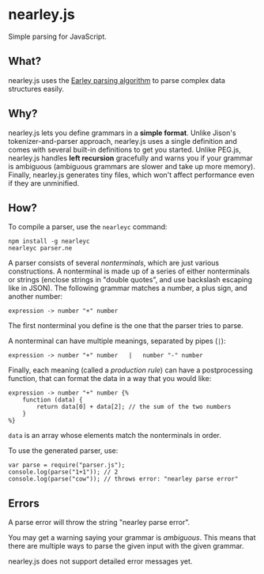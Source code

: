 nearley.js
==========

Simple parsing for JavaScript.

What?
-----
nearley.js uses the [Earley parsing algorithm](http://en.wikipedia.org/wiki/Earley_parser) to parse complex data structures easily.

Why?
----
nearley.js lets you define grammars in a **simple format**. Unlike Jison's tokenizer-and-parser approach, nearley.js uses a single definition and comes with several built-in definitions to get you started. Unlike PEG.js, nearley.js handles **left recursion** gracefully and warns you if your grammar is ambiguous (ambiguous grammars are slower and take up more memory). Finally, nearley.js generates tiny files, which won't affect performance even if they are unminified.

How?
----
To compile a parser, use the `nearleyc` command:

    npm install -g nearleyc
    nearleyc parser.ne

A parser consists of several *nonterminals*, which are just various constructions. A nonterminal is made up of a series of either nonterminals or strings (enclose strings in "double quotes", and use backslash escaping like in JSON). The following grammar matches a number, a plus sign, and another number:

    expression -> number "+" number

The first nonterminal you define is the one that the parser tries to parse.

A nonterminal can have multiple meanings, separated by pipes (`|`):

    expression -> number "+" number   |   number "-" number

Finally, each meaning (called a *production rule*) can have a postprocessing function, that can format the data in a way that you would like:

    expression -> number "+" number {%
        function (data) {
            return data[0] + data[2]; // the sum of the two numbers
        }
    %}

`data` is an array whose elements match the nonterminals in order.

To use the generated parser, use:

    var parse = require("parser.js");
    console.log(parse("1+1")); // 2
    console.log(parse("cow")); // throws error: "nearley parse error"

Errors
------

A parse error will throw the string "nearley parse error".

You may get a warning saying your grammar is *ambiguous*. This means that there are multiple ways to parse the given input with the given grammar.

nearley.js does not support detailed error messages yet.